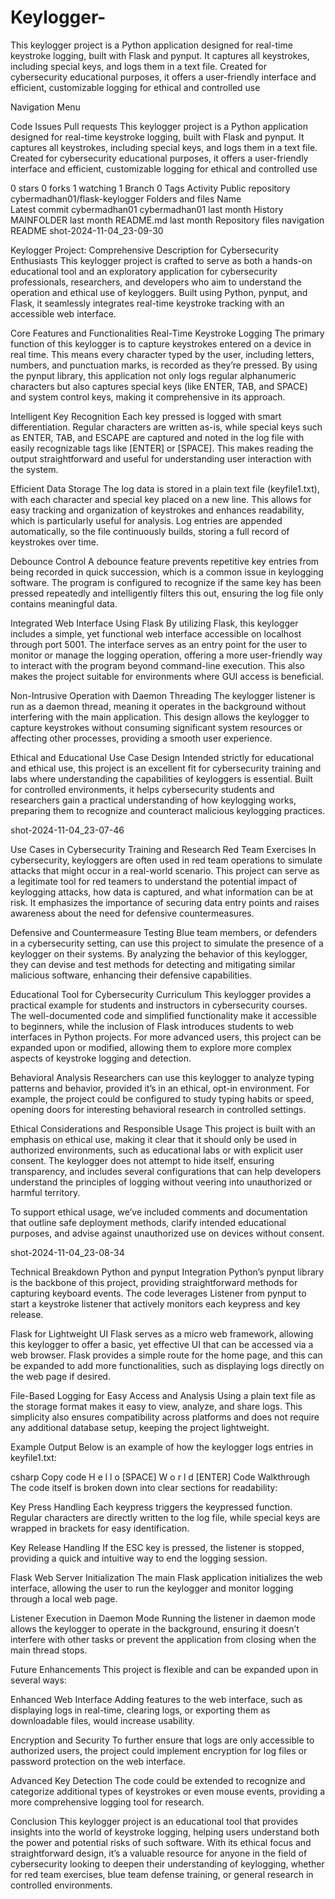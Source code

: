 # Keylogger-
This keylogger project is a Python application designed for real-time keystroke logging, built with Flask and pynput. It captures all keystrokes, including special keys, and logs them in a text file. Created for cybersecurity educational purposes, it offers a user-friendly interface and efficient, customizable logging for ethical and controlled use

Navigation Menu

Code
Issues
Pull requests
This keylogger project is a Python application designed for real-time keystroke logging, built with Flask and pynput. It captures all keystrokes, including special keys, and logs them in a text file. Created for cybersecurity educational purposes, it offers a user-friendly interface and efficient, customizable logging for ethical and controlled use

 0 stars
 0 forks
 1 watching
 1 Branch
 0 Tags
 Activity
Public repository
cybermadhan01/flask-keylogger
Folders and files
Name	
Latest commit
cybermadhan01
cybermadhan01
last month
History
MAINFOLDER
last month
README.md
last month
Repository files navigation
README
shot-2024-11-04_23-09-30

Keylogger Project: Comprehensive Description for Cybersecurity Enthusiasts This keylogger project is crafted to serve as both a hands-on educational tool and an exploratory application for cybersecurity professionals, researchers, and developers who aim to understand the operation and ethical use of keyloggers. Built using Python, pynput, and Flask, it seamlessly integrates real-time keystroke tracking with an accessible web interface.

Core Features and Functionalities Real-Time Keystroke Logging The primary function of this keylogger is to capture keystrokes entered on a device in real time. This means every character typed by the user, including letters, numbers, and punctuation marks, is recorded as they’re pressed. By using the pynput library, this application not only logs regular alphanumeric characters but also captures special keys (like ENTER, TAB, and SPACE) and system control keys, making it comprehensive in its approach.

Intelligent Key Recognition Each key pressed is logged with smart differentiation. Regular characters are written as-is, while special keys such as ENTER, TAB, and ESCAPE are captured and noted in the log file with easily recognizable tags like [ENTER] or [SPACE]. This makes reading the output straightforward and useful for understanding user interaction with the system.

Efficient Data Storage The log data is stored in a plain text file (keyfile1.txt), with each character and special key placed on a new line. This allows for easy tracking and organization of keystrokes and enhances readability, which is particularly useful for analysis. Log entries are appended automatically, so the file continuously builds, storing a full record of keystrokes over time.

Debounce Control A debounce feature prevents repetitive key entries from being recorded in quick succession, which is a common issue in keylogging software. The program is configured to recognize if the same key has been pressed repeatedly and intelligently filters this out, ensuring the log file only contains meaningful data.

Integrated Web Interface Using Flask By utilizing Flask, this keylogger includes a simple, yet functional web interface accessible on localhost through port 5001. The interface serves as an entry point for the user to monitor or manage the logging operation, offering a more user-friendly way to interact with the program beyond command-line execution. This also makes the project suitable for environments where GUI access is beneficial.

Non-Intrusive Operation with Daemon Threading The keylogger listener is run as a daemon thread, meaning it operates in the background without interfering with the main application. This design allows the keylogger to capture keystrokes without consuming significant system resources or affecting other processes, providing a smooth user experience.

Ethical and Educational Use Case Design Intended strictly for educational and ethical use, this project is an excellent fit for cybersecurity training and labs where understanding the capabilities of keyloggers is essential. Built for controlled environments, it helps cybersecurity students and researchers gain a practical understanding of how keylogging works, preparing them to recognize and counteract malicious keylogging practices.

shot-2024-11-04_23-07-46

Use Cases in Cybersecurity Training and Research Red Team Exercises In cybersecurity, keyloggers are often used in red team operations to simulate attacks that might occur in a real-world scenario. This project can serve as a legitimate tool for red teamers to understand the potential impact of keylogging attacks, how data is captured, and what information can be at risk. It emphasizes the importance of securing data entry points and raises awareness about the need for defensive countermeasures.

Defensive and Countermeasure Testing Blue team members, or defenders in a cybersecurity setting, can use this project to simulate the presence of a keylogger on their systems. By analyzing the behavior of this keylogger, they can devise and test methods for detecting and mitigating similar malicious software, enhancing their defensive capabilities.

Educational Tool for Cybersecurity Curriculum This keylogger provides a practical example for students and instructors in cybersecurity courses. The well-documented code and simplified functionality make it accessible to beginners, while the inclusion of Flask introduces students to web interfaces in Python projects. For more advanced users, this project can be expanded upon or modified, allowing them to explore more complex aspects of keystroke logging and detection.

Behavioral Analysis Researchers can use this keylogger to analyze typing patterns and behavior, provided it’s in an ethical, opt-in environment. For example, the project could be configured to study typing habits or speed, opening doors for interesting behavioral research in controlled settings.

Ethical Considerations and Responsible Usage This project is built with an emphasis on ethical use, making it clear that it should only be used in authorized environments, such as educational labs or with explicit user consent. The keylogger does not attempt to hide itself, ensuring transparency, and includes several configurations that can help developers understand the principles of logging without veering into unauthorized or harmful territory.

To support ethical usage, we’ve included comments and documentation that outline safe deployment methods, clarify intended educational purposes, and advise against unauthorized use on devices without consent.

shot-2024-11-04_23-08-34

Technical Breakdown Python and pynput Integration Python’s pynput library is the backbone of this project, providing straightforward methods for capturing keyboard events. The code leverages Listener from pynput to start a keystroke listener that actively monitors each keypress and key release.

Flask for Lightweight UI Flask serves as a micro web framework, allowing this keylogger to offer a basic, yet effective UI that can be accessed via a web browser. Flask provides a simple route for the home page, and this can be expanded to add more functionalities, such as displaying logs directly on the web page if desired.

File-Based Logging for Easy Access and Analysis Using a plain text file as the storage format makes it easy to view, analyze, and share logs. This simplicity also ensures compatibility across platforms and does not require any additional database setup, keeping the project lightweight.

Example Output Below is an example of how the keylogger logs entries in keyfile1.txt:

csharp Copy code H e l l o [SPACE] W o r l d [ENTER] Code Walkthrough The code itself is broken down into clear sections for readability:

Key Press Handling Each keypress triggers the keypressed function. Regular characters are directly written to the log file, while special keys are wrapped in brackets for easy identification.

Key Release Handling If the ESC key is pressed, the listener is stopped, providing a quick and intuitive way to end the logging session.

Flask Web Server Initialization The main Flask application initializes the web interface, allowing the user to run the keylogger and monitor logging through a local web page.

Listener Execution in Daemon Mode Running the listener in daemon mode allows the keylogger to operate in the background, ensuring it doesn’t interfere with other tasks or prevent the application from closing when the main thread stops.

Future Enhancements This project is flexible and can be expanded upon in several ways:

Enhanced Web Interface Adding features to the web interface, such as displaying logs in real-time, clearing logs, or exporting them as downloadable files, would increase usability.

Encryption and Security To further ensure that logs are only accessible to authorized users, the project could implement encryption for log files or password protection on the web interface.

Advanced Key Detection The code could be extended to recognize and categorize additional types of keystrokes or even mouse events, providing a more comprehensive logging tool for research.

Conclusion This keylogger project is an educational tool that provides insights into the world of keystroke logging, helping users understand both the power and potential risks of such software. With its ethical focus and straightforward design, it’s a valuable resource for anyone in the field of cybersecurity looking to deepen their understanding of keylogging, whether for red team exercises, blue team defense training, or general research in controlled environments.
